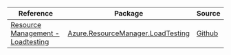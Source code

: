 | Reference | Package | Source |
|---|---|---|
|[Resource Management - Loadtesting](resourcemanager.loadtesting-readme.md)|[Azure.ResourceManager.LoadTesting](https://www.nuget.org/packages/Azure.ResourceManager.LoadTesting)|[Github](https://github.com/Azure/azure-sdk-for-net/blob/main/sdk/loadtestservice/Azure.ResourceManager.LoadTesting)|
